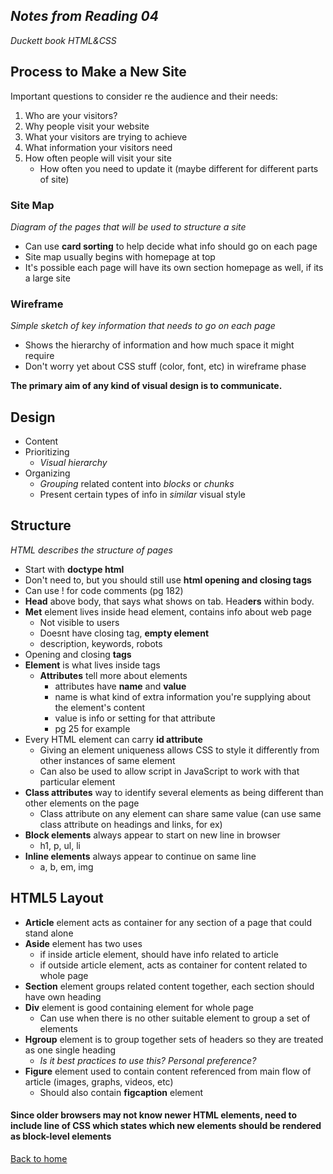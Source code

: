 ## *Notes from Reading 04*
*Duckett book HTML&CSS*
## Process to Make a New Site

Important questions to consider re the audience and their needs:

1. Who are your visitors? 
2. Why people visit your website
3. What your visitors are trying to achieve
4. What information your visitors need
5. How often people will visit your site
    - How often you need to update it (maybe different for different parts of site)

### Site Map
*Diagram of the pages that will be used to structure a site*

- Can use **card sorting** to help decide what info should go on each page
- Site map usually begins with homepage at top
- It's possible each page will have its own section homepage as well, if its a large site


### Wireframe
*Simple sketch of key information that needs to go on each page*

- Shows the hierarchy of information and how much space it might require
- Don't worry yet about CSS stuff (color, font, etc) in wireframe phase

**The primary aim of any kind of visual design is to communicate.**

## Design

- Content
- Prioritizing 
    - *Visual hierarchy*
- Organizing 
    - *Grouping* related content into *blocks* or *chunks*
    - Present certain types of info in *similar* visual style

## Structure 

*HTML describes the structure of pages*

- Start with **doctype html**
- Don't need to, but you should still use **html opening and closing tags**
- Can use ! for code comments (pg 182)
- **Head** above body, that says what shows on tab. Head**ers** within body.
- **Met** element lives inside head element, contains info about web page
    - Not visible to users
    - Doesnt have closing tag, **empty element**
    - description, keywords, robots
- Opening and closing **tags**
- **Element** is what lives inside tags
    - **Attributes** tell more about elements
        - attributes have **name** and **value**
        - name is what kind of extra information you're supplying about the element's content
        - value is info or setting for that attribute
        - pg 25 for example
- Every HTML element can carry **id attribute**
    - Giving an element uniqueness allows CSS to style it differently from other instances of same element
    - Can also be used to allow script in JavaScript to work with that particular element
- **Class attributes** way to identify several elements as being different than other elements on the page
    - Class attribute on any element can share same value (can use same class attribute on headings and links, for ex)
- **Block elements** always appear to start on new line in browser
    - h1, p, ul, li
- **Inline elements** always appear to continue on same line
    - a, b, em, img


## HTML5 Layout

- **Article** element acts as container for any section of a page that could stand alone
- **Aside** element has two uses
    - if inside article element, should have info related to article
    - if outside article element, acts as container for content related to whole page
- **Section** element groups related content together, each section should have own heading
- **Div** element is good containing element for whole page
    - Can use when there is no other suitable element to group a set of elements
- **Hgroup** element is to group together sets of headers so they are treated as one single heading
    - *Is it best practices to use this? Personal preference?*
- **Figure** element used to contain content referenced from main flow of article (images, graphs, videos, etc)
    - Should also contain **figcaption** element

#### **Since older browsers may not know newer HTML elements, need to include line of CSS which states which new elements should be rendered as block-level elements**

    







[Back to home](README.md)


